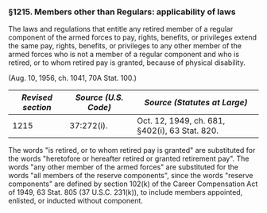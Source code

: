 ### §1215. Members other than Regulars: applicability of laws ###

The laws and regulations that entitle any retired member of a regular component of the armed forces to pay, rights, benefits, or privileges extend the same pay, rights, benefits, or privileges to any other member of the armed forces who is not a member of a regular component and who is retired, or to whom retired pay is granted, because of physical disability.

(Aug. 10, 1956, ch. 1041, 70A Stat. 100.)

|*Revised section*|*Source (U.S. Code)*|         *Source (Statutes at Large)*         |
|-----------------|--------------------|----------------------------------------------|
|      1215       |     37:272(i).     |Oct. 12, 1949, ch. 681, §402(i), 63 Stat. 820.|

The words "is retired, or to whom retired pay is granted" are substituted for the words "heretofore or hereafter retired or granted retirement pay". The words "any other member of the armed forces" are substituted for the words "all members of the reserve components", since the words "reserve components" are defined by section 102(k) of the Career Compensation Act of 1949, 63 Stat. 805 (37 U.S.C. 231(k)), to include members appointed, enlisted, or inducted without component.